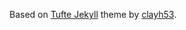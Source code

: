 Based on [Tufte Jekyll](https://github.com/clayh53/tufte-jekyll) theme by [clayh53](https://github.com/clayh53).
